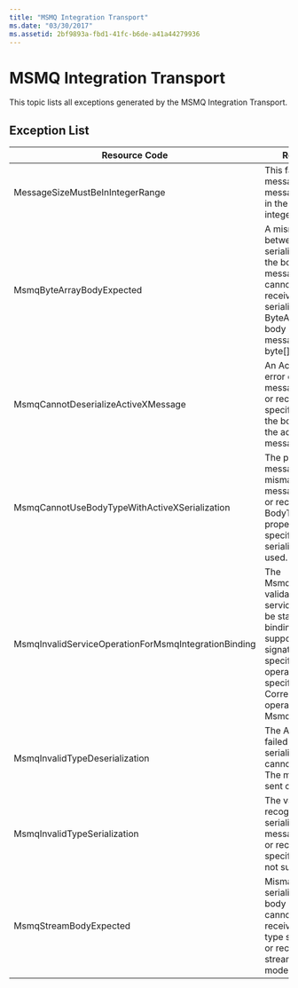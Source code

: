 ```yaml
---
title: "MSMQ Integration Transport"
ms.date: "03/30/2017"
ms.assetid: 2bf9893a-fbd1-41fc-b6de-a41a44279936
---
```

# MSMQ Integration Transport
This topic lists all exceptions generated by the MSMQ Integration Transport.  
  
## Exception List  
  
|Resource Code|Resource String|  
|-------------------|---------------------|  
|MessageSizeMustBeInIntegerRange|This factory buffers messages, so the message sizes must be in the range of an integer value.|  
|MsmqByteArrayBodyExpected|A mismatch occurred between the specified serialization format and the body of the MSMQ message. The message cannot be sent or received. The serialization format ByteArray requires the body of the MSMQ message to be of type byte[].|  
|MsmqCannotDeserializeActiveXMessage|An ActiveX serialization error occurred. The message cannot be sent or received. The specified variant type for the body does not match the actual MSMQ message body.|  
|MsmqCannotUseBodyTypeWithActiveXSerialization|The properties of the message are mismatched. The message cannot be sent or received. The BodyType message property cannot be specified if the ActiveX serialization format is used.|  
|MsmqInvalidServiceOperationForMsmqIntegrationBinding|The MsmqIntegrationBinding validation failed. The service endpoint cannot be started. The specified binding does not support the method signature for the specified service operation in the specified contract. Correct the service operation to use the MsmqIntegrationBinding.|  
|MsmqInvalidTypeDeserialization|The ActiveX serialization failed because the serialization format cannot be recognized. The message cannot be sent or received.|  
|MsmqInvalidTypeSerialization|The variant type is not recognized. The ActiveX serialization failed. The message cannot be sent or received. The specified variant type is not supported.|  
|MsmqStreamBodyExpected|Mismatch between serialization format and body content. Message cannot be sent or received. Only a body of type stream can be sent or received using the stream serialization mode.|
